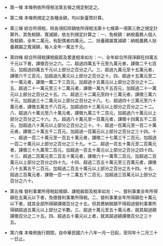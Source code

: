 * 第一條 本條例依所得稅法第五條之規定制定之。

* 第二條 本條例規定之各種金額，均以新臺幣計算。

* 第三條 綜合所得稅，除各項扣除額依所得稅法第十七條第一項第三款之規定計算外，其免稅額、寬減額，依左列規定計算之：一、免稅額：納稅義務人個人免稅額，全年二萬元，有配偶者四萬元。二、扶養親屬寬減額：納稅義務人扶養親屬之寬減額，每人全年一萬五千元。

* 第四條 綜合所得稅課稅級距及累進稅率如左：一、全年綜合所得淨額在四萬五千元以下者，課徵百分之六。二、超過四萬五千元至九萬元者，課徵二千七百元，加超過四萬五千元以上部分之百分之八。三、超過九萬元至十五萬元者，課徵六千三百元，加超過九萬元以上部分之百分之十。四、超過十五萬元至二十一萬元者，課徵一萬二千三百元，加超過十五萬元以上部分之百分之十二。五、超過二十一萬元至三十二萬元者，課徵一萬九千五百元，加超過二十一萬元以上部分之百分之十五。六、超過三十二萬元至四十三萬元者，課徵三萬六千元，加超過三十二萬元以上部分之百分之十八。七、超過四十三萬元至六十萬元者，課徵五萬五千八百元，加超過四十三萬元以上部分之百分之二十二。八、超過六十萬元至八十萬元者，課徵九萬三千二百元，加超過六十萬元以上部分之百分之二十六。九、超過八十萬元至一百萬元者，課徵十四萬五千二百元，加超過八十萬元以上部分之百分之三十。十、超過一百萬元至一百二十萬元者，課徵二十萬五千二百元，加超過一百萬元以上部分之百分之三十四。十一、超過一百二十萬元至一百五十萬元者，課徵二十七萬三千二百元，加超過一百二十萬元以上部分之百分之三十九。十二、超過一百五十萬元至二百萬元者，課徵三十九萬零二百元，加超過一百五十萬元以上部分之百分之四十四。十三、超過二百萬元至二百五十萬元者，課徵六十一萬零二百元，加超過二百萬元以上部分之百分之四十九。十四、超過二百五十萬元至三百萬元者，課徵八十五萬五千二百元，加超過二百五十萬元以上部分之百分之五十四。十五、超過三百萬元者，課徵一百一十二萬五千二百元，加超過三百萬元以上部分之百分之六十。

* 第五條 營利事業所得稅起徵額、課稅級距及稅率如左：一、營利事業全年所得額在五萬元以下者，免徵營利事業所得稅。二、營利事業全年所得額在十萬元以下者，就其全部所得額課徵百分之十五。但其應納稅額不得超過營利事業所得額超過五萬元以上部分之半數。三、超過十萬元至五十萬元者，就其超過額課徵百分之二十五。四、超過五十萬元以上者，就其超過額課徵百分之三十五。

* 第六條 本條例施行期間，自中華民國六十八年一月一日起，至同年十二月三十一日止。

